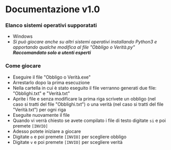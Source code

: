 # Documentazione v1.0
### Elanco sistemi operativi supporatati
- Windows
- *Si può giocare anche su altri sistemi operativi installando Python3 e apportando qualche modifica al file "Obbligo o Verità.py"*  _**Raccomandato solo a utenti esperti**_
### Come giocare
- Eseguire il file "Obbligo o Verità.exe"
- Arrestarlo dopo la prima esecuzione
- Nella cartella in cui è stato eseguito il file verranno generati due file: "Obblighi.txt" e "Verità.txt"
- Aprite i file e senza modificare la prima riga scrivete un obbligo (nel caso si tratti del file "Obblighi.txt") o una verità (nel caso si tratti del file "Verità.txt") per ogni riga
- Eseguite nuovamente il file
- Quando vi verrà chiesto se avete compilato i file di testo digitate `si` e poi premete `[INVIO]`
- Adesso potete iniziare a giocare
- Digitate `o` e poi premete `[INVIO]` per scegliere obbligo
- Digitate `v` e poi premete `[INVIO]` per scegliere verità